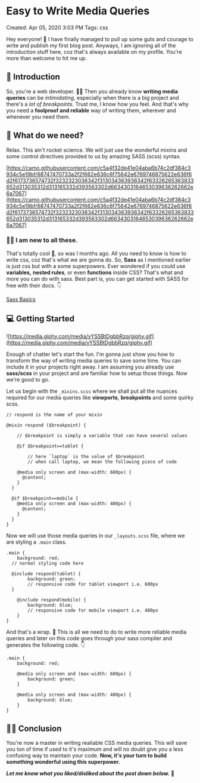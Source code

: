 # Easy to Write Media Queries

Created: Apr 05, 2020 3:03 PM
Tags: css

Hey everyone! 👋 I have finally managed to pull up some guts and courage to write and publish my first blog post. Anyways, I am ignoring all of the introduction stuff here, coz that's always available on my profile. You're more than welcome to hit me up. 

## 🚩 Introduction

So, you're a web developer. 👩‍💻 Then you already know **writing media queries** can be *intimidating*, especially when there is a big project and there's a *lot of breakpoints*. Trust me, I know how you feel. And that's why you need a **foolproof and reliable** way of writing them, wherever and whenever you need them.

## 👀 What do we need?

Relax. This ain't rocket science. We will just use the wonderful mixins and some control directives provided to us by amazing SASS (scss) syntax. 

[https://camo.githubusercontent.com/c5a4f32de41e04aba6b74c2df384c3934c5e19bf/68747470733a2f2f662e636c6f75642e6769746875622e636f6d2f6173736574732f3232323036342f313034363936342f63326265363833652d313035312d313165332d393563302d6634303164653039636262662e6a7067](https://camo.githubusercontent.com/c5a4f32de41e04aba6b74c2df384c3934c5e19bf/68747470733a2f2f662e636c6f75642e6769746875622e636f6d2f6173736574732f3232323036342f313034363936342f63326265363833652d313035312d313165332d393563302d6634303164653039636262662e6a7067)

### 🤷‍♂️ I am new to all these.

That's totally cool 🤙, so was I months ago. All you need to know is how to write css, coz that's what we are gonna do. So, **Sass** as I mentioned earlier is just css but with a some superpowers. Ever wondered if you could use **variables,** **nested rules**, or even **functions** inside CSS? That's what and more you can do with sass. Best part is, you can get started with SASS for free with their docs. 👇

[Sass Basics](https://sass-lang.com/guide)

## 💻 Getting Started

![https://media.giphy.com/media/yYSSBtDgbbRzq/giphy.gif](https://media.giphy.com/media/yYSSBtDgbbRzq/giphy.gif)

Enough of chatter let's start the fun. I'm gonna just show you how to transform the way of writing media queries to save some time. You can include it in your projects right away. I am assuming you already use **sass/scss** in your project and are familiar how to setup those things. Now we're good to go.

Let us begin with the `_mixins.scss` where we shall put all the nuances required for our media queries like **viewports**, **breakpoints** and some quirky scss.

    // respond is the name of your mixin
    
    @mixin respond ($breakpoint) {
    
    	// $breakpoint is simply a variable that can have several values
    
    	@if $breakpoint==tablet {
    
    		// here `laptop` is the value of $breakpoint
    		// when call laptop, we mean the following piece of code		
    
        @media only screen and (max-width: 600px) {
          @content;
        }
      }
      
      @if $breakpoint==mobile {
        @media only screen and (max-width: 480px) {
          @content;
        }
      }
    }

Now we will use those media queries in our `_layouts.scss` file, where we are styling a `.main` class.

    .main {
    	background: red;
      // normal styling code here
    
      @include respond(tablet) {
    		background: green;
    		// responsive code for tablet viewport i.e. 600px
      }
    
    	@include respond(mobile) {
    		background: blue;
    		// responsive code for mobile viewport i.e. 480px	
    	}
    }

And that's a wrap. 🎉 This is all we need to do to write more reliable media queries and later on this code goes through your sass compiler and generates the following code. 👇

    .main {
    	background: red;
    
    	@media only screen and (max-width: 600px) {
    		background: green;
    	}
    
    	@media only screen and (max-width: 480px) {
    		background: blue;
    	}
    }

## 🙇‍♂️ Conclusion

You're now a master in writing realiable CSS media queries. This will save you ton of time if used to it's maximum and will no doubt give you a less confusing way to maintain your code. **Now, it's your turn to build something wonderful using this superpower.** 

***Let me know what you liked/disliked about the post down below.*** 🤩